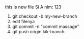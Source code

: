 this is new file Si A nim: 123

1. git checkout -b my-new-branch
2. edit filenya
3. git commit -n "commit massage"
4. git push origin kik-branch